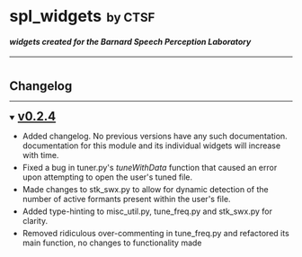 
<h1 style="display: inline"><strong>spl_widgets</strong></h1>
<h2 style="display: inline">&nbsp;by CTSF</h3>

<style>
    li{
        margin-top:5px
    }
</style>

#### _widgets created for the Barnard Speech Perception Laboratory_
___

<h2 style="display: inline"><br><strong>Changelog</strong></h2>

___
<details name="v0.2.4" open>
    <summary>
        <h2 style="display: inline">
            <a href="https://pypi.org/project/spl-widgets/0.2.4/">
                <strong>v0.2.4</strong>
            </a>
        </h2>
    </summary>
    <ul>
        <li>
        Added changelog. No previous versions have any such documentation. documentation for this module and its individual widgets will increase with time.
        </li><li>
        Fixed a bug in tuner.py's <i>tuneWithData</i> function that caused an error upon attempting to open the user's tuned file.
        </li><li>
        Made changes to stk_swx.py to allow for dynamic detection of the number of active formants present within the user's file.
        </li><li>
        Added type-hinting to misc_util.py, tune_freq.py and stk_swx.py for clarity.
        </li><li>
        Removed ridiculous over-commenting in tune_freq.py and refactored its main function, no changes to functionality made
        </li>
    </ul>
</details>

